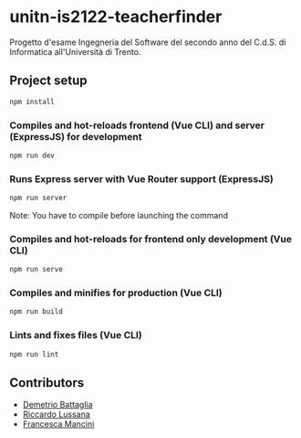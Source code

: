 # unitn-is2122-teacherfinder
Progetto d'esame Ingegneria del Software del secondo anno del C.d.S. di Informatica all'Università di Trento.

## Project setup
```bash
npm install
```

### Compiles and hot-reloads frontend (Vue CLI) and server (ExpressJS) for development
```bash
npm run dev
```

### Runs Express server with Vue Router support (ExpressJS)
```bash
npm run server
```

  Note: You have to compile before launching the command

### Compiles and hot-reloads for frontend only development (Vue CLI)
```bash
npm run serve
```

### Compiles and minifies for production (Vue CLI)
```bash
npm run build
```

### Lints and fixes files (Vue CLI)
```bash
npm run lint
```
## Contributors
* [Demetrio Battaglia](https://www.github.com/deme3)
* [Riccardo Lussana](https://www.github.com/riklus)
* [Francesca Mancini](https://www.github.com/framcesca)
